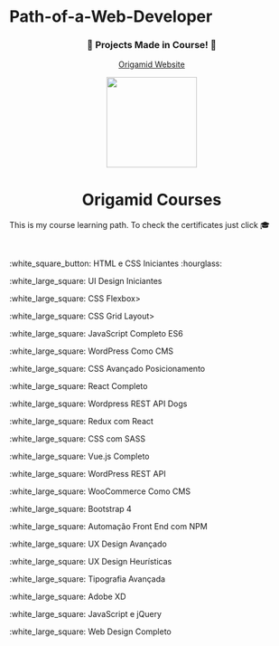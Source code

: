 # Path-of-a-Web-Developer

<h3 align="center">🐺 Projects Made in Course! 🐺</h3>
<p align="center">
	<a href="https://www.origamid.com/">
		Origamid Website 
	</a>
</p>

<div align="center">
	<img height="160px" src="https://user-images.githubusercontent.com/98053054/151735995-72fd203d-3849-4f6c-a50f-985e2bf12d30.png" />
</div>


<h1 align="center">
  Origamid Courses
</h1>

This is my course learning path. To check the certificates just click 🎓

<br>

<!-- Para adicionar o certificado no final de cada curso concluído <a target="_blank" href="https://www.origamid.com/certificate//"  title="Certificate">🎓</a>  e adicionar o white_check_mark para finalizado e o o white_square_button para cursos em andamento-->

<p>:white_square_button: HTML e CSS Iniciantes :hourglass:</p> <!-- <a target="_blank" href="https://www.origamid.com/certificate//"  title="Certificate">🎓</a> -->
<p>:white_large_square: UI Design Iniciantes</p>
<p>:white_large_square: CSS Flexbox></p>
<p>:white_large_square: CSS Grid Layout></p>
<p>:white_large_square: JavaScript Completo ES6</p>
<p>:white_large_square: WordPress Como CMS</p>
<p>:white_large_square: CSS Avançado Posicionamento</p>
<p>:white_large_square: React Completo</p>
<p>:white_large_square: Wordpress REST API Dogs</p>
<p>:white_large_square: Redux com React</p>
<p>:white_large_square: CSS com SASS</p>
<p>:white_large_square: Vue.js Completo</p>
<p>:white_large_square: WordPress REST API</p>
<p>:white_large_square: WooCommerce Como CMS</p>
<p>:white_large_square: Bootstrap 4</p>
<p>:white_large_square: Automação Front End com NPM</p>
<p>:white_large_square: UX Design Avançado</p>
<p>:white_large_square: UX Design Heurísticas</p>
<p>:white_large_square: Tipografia Avançada</p>
<p>:white_large_square: Adobe XD</p>
<p>:white_large_square: JavaScript e jQuery</p>
<p>:white_large_square: Web Design Completo</p>
